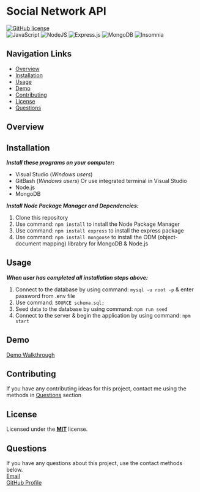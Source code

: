 # Social Network API
[![GitHub license](https://img.shields.io/badge/License-MIT-teal.svg)](https://opensource.org/licenses/MIT)<br>
![JavaScript](https://img.shields.io/badge/javascript-%23323330.svg?style=for-the-badge&logo=javascript&logoColor=%23F7DF1E)
![NodeJS](https://img.shields.io/badge/node.js-6DA55F?style=for-the-badge&logo=node.js&logoColor=white)
![Express.js](https://img.shields.io/badge/express.js-%23404d59.svg?style=for-the-badge&logo=express&logoColor=%2361DAFB)
![MongoDB](https://img.shields.io/badge/MongoDB-%234ea94b.svg?style=for-the-badge&logo=mongodb&logoColor=white)
![Insomnia](https://img.shields.io/badge/Insomnia-black?style=for-the-badge&logo=insomnia&logoColor=5849BE)

## Navigation Links
+ [Overview](#overview)
+ [Installation](#installation)
+ [Usage](#usage)
+ [Demo](#demo)
+ [Contributing](#contributing)
+ [License](#license)
+ [Questions](#questions)

## Overview


## Installation
***Install these programs on your computer:***
+ Visual Studio (*Windows users*)<br>
+ GitBash (*Windows users*) Or use integrated terminal in Visual Studio<br> 
+ Node.js<br>
+ MongoDB<br>

***Install Node Package Manager and Dependencies:***<br>
1. Clone this repository<br>
2. Use command: `npm install` to install the Node Package Manager<br> 
3. Use command: `npm install express` to install the express package<br>
4. Use command: `npm install mongoose` to install the ODM (object-document mapping) librabry for MongoDB & Node.js<br>

## Usage
***When user has completed all installation steps above:***<br> 
1. Connect to the database by using command: `mysql -u root -p` & enter password from .env file
2. Use command: `SOURCE schema.sql;`<br>
3. Seed data to the database by using command: `npm run seed`<br>
4. Connect to the server & begin the application by using command: `npm start`<br> 

## Demo
[Demo Walkthrough](https://drive.google.com/file/d/11-lspdVNFxWrrWCYSI3h-ERPZQrjoBTT/view?usp=sharing)<br>

## Contributing
If you have any contributing ideas for this project, contact me using the methods in [Questions](#questions) section

## License
Licensed under the <a href="https://github.com/techmack92/social-network-API/blob/main/LICENSE"> **MIT**</a> license.

## Questions
If you have any questions about this project, use the contact methods below.<br>
[Email](mailto:mldixon9750@gmail.com)<br>
[GitHub Profile](https://github.com/techmack92) 